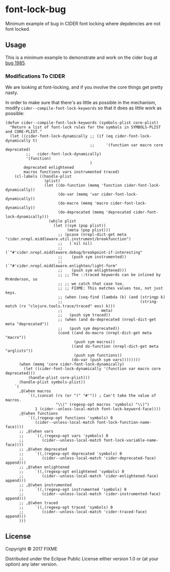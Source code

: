 # font-lock-bug

Minimum example of bug in CIDER font locking where depdencies are not
font locked.

## Usage

This is a minimum example to demonstrate and work on the cider bug at [bug 1985](https://github.com/clojure-emacs/cider/issues/1985).

### Modifications To CIDER ###

We are looking at font-locking, and if you involve the core things get pretty nasty.

In order to make sure that there's as little as possible in the mechanism, modify `cider--compile-font-lock-keywords` so that it does as little work as possible:

    (defun cider--compile-font-lock-keywords (symbols-plist core-plist)
      "Return a list of font-lock rules for the symbols in SYMBOLS-PLIST and CORE-PLIST."
      (let ((cider-font-lock-dynamically ;; (if (eq cider-font-lock-dynamically t)
                                         ;;     '(function var macro core deprecated)
             ;;   cider-font-lock-dynamically)
             '(function)
                                         )
            deprecated enlightened
            macros functions vars instrumented traced)
        (cl-labels ((handle-plist
                     (plist)
                     (let ((do-function (memq 'function cider-font-lock-dynamically))
                           (do-var (memq 'var cider-font-lock-dynamically))
                           (do-macro (memq 'macro cider-font-lock-dynamically))
                           (do-deprecated (memq 'deprecated cider-font-lock-dynamically)))
                       (while plist
                         (let ((sym (pop plist))
                               (meta (pop plist)))
                           ;; (pcase (nrepl-dict-get meta "cider.nrepl.middleware.util.instrument/breakfunction")
                           ;;   (`nil nil)
                           ;;   (`"#'cider.nrepl.middleware.debug/breakpoint-if-interesting"
                           ;;    (push sym instrumented))
                           ;;   (`"#'cider.nrepl.middleware.enlighten/light-form"
                           ;;    (push sym enlightened)))
                           ;; ;; The ::traced keywords can be inlined by MrAnderson, so
                           ;; ;; we catch that case too.
                           ;; ;; FIXME: This matches values too, not just keys.
                           ;; (when (seq-find (lambda (k) (and (stringp k)
                           ;;                                  (string-match (rx "clojure.tools.trace/traced" eos) k)))
                           ;;                 meta)
                           ;;   (push sym traced))
                           ;; (when (and do-deprecated (nrepl-dict-get meta "deprecated"))
                           ;;   (push sym deprecated))
                           (cond ((and do-macro (nrepl-dict-get meta "macro"))
                                  (push sym macros))
                                 ((and do-function (nrepl-dict-get meta "arglists"))
                                  (push sym functions))
                                 (do-var (push sym vars))))))))
          (when (memq 'core cider-font-lock-dynamically)
            (let ((cider-font-lock-dynamically '(function var macro core deprecated)))
              (handle-plist core-plist)))
          (handle-plist symbols-plist))
        `(
          ,@(when macros
              `((,(concat (rx (or "(" "#'")) ; Can't take the value of macros.
                          "\\(" (regexp-opt macros 'symbols) "\\)")
                 1 (cider--unless-local-match font-lock-keyword-face))))
          ,@(when functions
              `((,(regexp-opt functions 'symbols) 0
                 (cider--unless-local-match font-lock-function-name-face))))
          ;; ,@(when vars
          ;;     `((,(regexp-opt vars 'symbols) 0
          ;;        (cider--unless-local-match font-lock-variable-name-face))))
          ;; ,@(when deprecated
          ;;     `((,(regexp-opt deprecated 'symbols) 0
          ;;        (cider--unless-local-match 'cider-deprecated-face) append)))
          ;; ,@(when enlightened
          ;;     `((,(regexp-opt enlightened 'symbols) 0
          ;;        (cider--unless-local-match 'cider-enlightened-face) append)))
          ;; ,@(when instrumented
          ;;     `((,(regexp-opt instrumented 'symbols) 0
          ;;        (cider--unless-local-match 'cider-instrumented-face) append)))
          ;; ,@(when traced
          ;;     `((,(regexp-opt traced 'symbols) 0
          ;;        (cider--unless-local-match 'cider-traced-face) append)))
          )))


## License

Copyright © 2017 FIXME

Distributed under the Eclipse Public License either version 1.0 or (at
your option) any later version.
